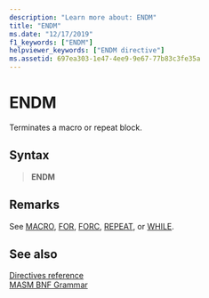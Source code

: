```yaml
---
description: "Learn more about: ENDM"
title: "ENDM"
ms.date: "12/17/2019"
f1_keywords: ["ENDM"]
helpviewer_keywords: ["ENDM directive"]
ms.assetid: 697ea303-1e47-4ee9-9e67-77b83c3fe35a
---
```

# ENDM

Terminates a macro or repeat block.

## Syntax

> **ENDM**

## Remarks

See [MACRO](macro.md), [FOR](for-masm.md), [FORC](forc.md), [REPEAT](repeat.md), or [WHILE](while-masm.md).

## See also

[Directives reference](directives-reference.md)\
[MASM BNF Grammar](masm-bnf-grammar.md)
